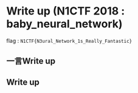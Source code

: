 # Write up (N1CTF 2018 : baby_neural_network)

flag : `N1CTF{N3ural_Network_1s_Really_Fantastic}`

## 一言Write up

## Write up


